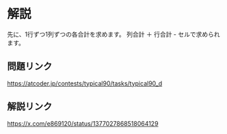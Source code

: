 # 解説
先に、1行ずつ1列ずつの各合計を求めます。
列合計 ＋ 行合計 - セルで求められます。

## 問題リンク
https://atcoder.jp/contests/typical90/tasks/typical90_d

## 解説リンク
https://x.com/e869120/status/1377027868518064129

